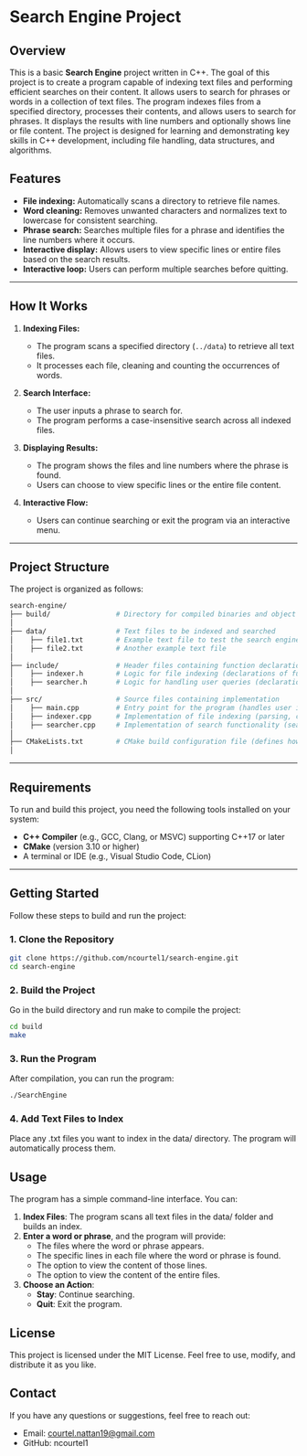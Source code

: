 # **Search Engine Project**

## **Overview**
This is a basic **Search Engine** project written in C++. The goal of this project is to create a program capable of indexing text files and performing efficient searches on their content. It allows users to search for phrases or words in a collection of text files. The program indexes files from a specified directory, processes their contents, and allows users to search for phrases. It displays the results with line numbers and optionally shows line or file content. The project is designed for learning and demonstrating key skills in C++ development, including file handling, data structures, and algorithms.

## Features
- **File indexing:** Automatically scans a directory to retrieve file names.
- **Word cleaning:** Removes unwanted characters and normalizes text to lowercase for consistent searching.
- **Phrase search:** Searches multiple files for a phrase and identifies the line numbers where it occurs.
- **Interactive display:** Allows users to view specific lines or entire files based on the search results.
- **Interactive loop:** Users can perform multiple searches before quitting.

---

## How It Works
1. **Indexing Files:**
   - The program scans a specified directory (`../data`) to retrieve all text files.
   - It processes each file, cleaning and counting the occurrences of words.

2. **Search Interface:**
   - The user inputs a phrase to search for.
   - The program performs a case-insensitive search across all indexed files.

3. **Displaying Results:**
   - The program shows the files and line numbers where the phrase is found.
   - Users can choose to view specific lines or the entire file content.

4. **Interactive Flow:**
   - Users can continue searching or exit the program via an interactive menu.

---

## **Project Structure**
The project is organized as follows:
``` bash
search-engine/
├── build/                # Directory for compiled binaries and object files
│
├── data/                 # Text files to be indexed and searched
│    ├── file1.txt        # Example text file to test the search engine
│    ├── file2.txt        # Another example text file
│
├── include/              # Header files containing function declarations and interfaces
│    ├── indexer.h        # Logic for file indexing (declarations of functions for parsing and cleaning files)
│    ├── searcher.h       # Logic for handling user queries (declarations for searching and displaying results)
│
├── src/                  # Source files containing implementation
│    ├── main.cpp         # Entry point for the program (handles user interactions and overall control flow)
│    ├── indexer.cpp      # Implementation of file indexing (parsing, cleaning, and counting words)
│    ├── searcher.cpp     # Implementation of search functionality (searching text and displaying results)
│
├── CMakeLists.txt        # CMake build configuration file (defines how the project is compiled)
│
```
---

## **Requirements**
To run and build this project, you need the following tools installed on your system:
- **C++ Compiler** (e.g., GCC, Clang, or MSVC) supporting C++17 or later
- **CMake** (version 3.10 or higher)
- A terminal or IDE (e.g., Visual Studio Code, CLion)

---

## **Getting Started**
Follow these steps to build and run the project:

### **1. Clone the Repository**
```bash
git clone https://github.com/ncourtel1/search-engine.git
cd search-engine
```

### **2. Build the Project**
Go in the build directory and run make to compile the project:
```bash
cd build
make
```

### **3. Run the Program**
After compilation, you can run the program:
```bash
./SearchEngine
```

### **4. Add Text Files to Index**
Place any .txt files you want to index in the data/ directory. The program will automatically process them.

## **Usage**
The program has a simple command-line interface. You can:

1.	**Index Files**: The program scans all text files in the data/ folder and builds an index.
2.	**Enter a word or phrase**, and the program will provide:
      - The files where the word or phrase appears.
      - The specific lines in each file where the word or phrase is found.
      - The option to view the content of those lines.
      - The option to view the content of the entire files.
3. **Choose an Action**:
      - **Stay**: Continue searching.
      - **Quit**: Exit the program.

## **License**

This project is licensed under the MIT License. Feel free to use, modify, and distribute it as you like.

## **Contact**

If you have any questions or suggestions, feel free to reach out:

   - Email: courtel.nattan19@gmail.com
   - GitHub: ncourtel1